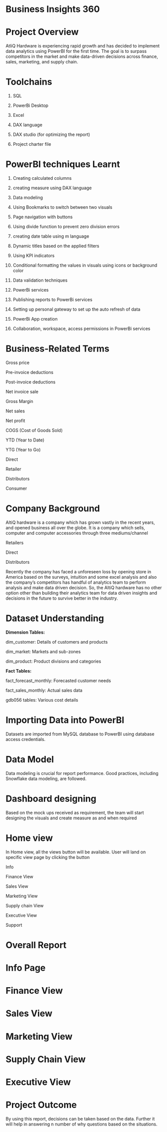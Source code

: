 # **Business Insights 360**

# Project Overview

AtliQ Hardware is experiencing rapid growth and has decided to implement data analytics using PowerBI for the first time. The goal is to surpass competitors in the market and make data-driven decisions across finance, sales, marketing, and supply chain.

# Toolchains

1. SQL
   
3. PowerBi Desktop

4. Excel

5. DAX language

6. DAX studio (for optimizing the report)

7. Project charter file

# PowerBI techniques Learnt

1. Creating calculated columns
   
3. creating measure using DAX language

4. Data modeling

5. Using Bookmarks to switch between two visuals

6. Page navigation with buttons

7. Using divide function to prevent zero division errors

8. creating date table using m language

9. Dynamic titles based on the applied filters

10. Using KPI indicators

11. Conditional formatting the values in visuals using icons or background color

12. Data validation techniques

13. PowerBi services

14. Publishing reports to PowerBi services

15. Setting up personal gateway to set up the auto refresh of data

16. PowerBi App creation

17. Collaboration, workspace, access permissions in PowerBi services

# Business-Related Terms

Gross price

Pre-invoice deductions

Post-invoice deductions

Net invoice sale

Gross Margin

Net sales

Net profit

COGS (Cost of Goods Sold)

YTD (Year to Date)

YTG (Year to Go)

Direct

Retailer

Distributors

Consumer

# Company Background

AltiQ hardware is a company which has grown vastly in the recent years, and opened business all over the globe. It is a company which sells, computer and computer accessories through three mediums/channel

Retailers

Direct

Distributors

Recently the company has faced a unforeseen loss by opening store in America based on the surveys, intuition and some excel analysis and also the company’s competitors has handful of analytics team to perform analysis and make data driven decision. So, the AltiQ hardware has no other option other than building their analytics team for data driven insights and decisions in the future to survive better in the industry.

# Dataset Understanding

**Dimension Tables:**

dim_customer: Details of customers and products

dim_market: Markets and sub-zones

dim_product: Product divisions and categories

**Fact Tables:**

fact_forecast_monthly: Forecasted customer needs

fact_sales_monthly: Actual sales data

gdb056 tables: Various cost details

# Importing Data into PowerBI

Datasets are imported from MySQL database to PowerBI using database access credentials.

# Data Model

Data modeling is crucial for report performance. Good practices, including Snowflake data modeling, are followed.


# Dashboard designing

Based on the mock ups received as requirement, the team will start designing the visuals and create measure as and when required

# Home view

In Home view, all the views button will be available. User will land on specific view page by clicking the button

Info

Finance View

Sales View

Marketing View

Supply chain View

Executive View

Support

# Overall Report 



# Info Page



# Finance View



# Sales View 



# Marketing View 



# Supply Chain View 



# Executive View



# Project Outcome

By using this report, decisions can be taken based on the data. Further it will help in answering n number of why questions based on the situations.
